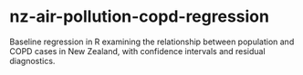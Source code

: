 # nz-air-pollution-copd-regression
Baseline regression in R examining the relationship between population and COPD cases in New Zealand, with confidence intervals and residual diagnostics.
